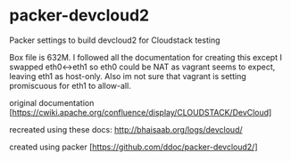 packer-devcloud2
================

Packer settings to build devcloud2 for Cloudstack testing

Box file is 632M. I followed all the documentation for creating this except I swapped eth0<->eth1 so eth0 could be NAT as vagrant seems to expect, leaving eth1 as host-only. Also im not sure that vagrant is setting promiscuous for eth1 to allow-all.

original documentation [https://cwiki.apache.org/confluence/display/CLOUDSTACK/DevCloud]

recreated using these docs: http://bhaisaab.org/logs/devcloud/

created using packer [https://github.com/ddoc/packer-devcloud2/]
